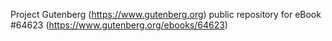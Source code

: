 Project Gutenberg (https://www.gutenberg.org) public repository for
eBook #64623 (https://www.gutenberg.org/ebooks/64623)

